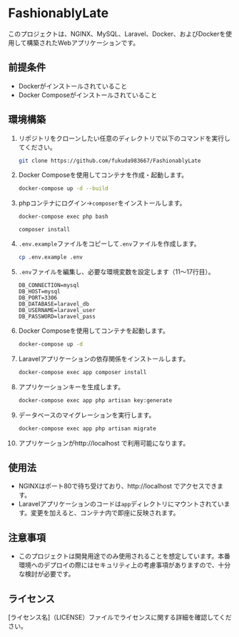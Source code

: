 # FashionablyLate

このプロジェクトは、NGINX、MySQL、Laravel、Docker、およびDockerを使用して構築されたWebアプリケーションです。

## 前提条件

- Dockerがインストールされていること
- Docker Composeがインストールされていること

## 環境構築

1. リポジトリをクローンしたい任意のディレクトリで以下のコマンドを実行してください。

    ```bash
    git clone https://github.com/fukuda983667/FashionablyLate
    ```

2. Docker Composeを使用してコンテナを作成・起動します。

    ```bash
    docker-compose up -d --build
    ```

3. phpコンテナにログイン→`composer`をインストールします。

    ```bash
    docker-compose exec php bash
    ```
    ```
    composer install
    ```

2. `.env.example`ファイルをコピーして`.env`ファイルを作成します。

    ```bash
    cp .env.example .env
    ```

3. `.env`ファイルを編集し、必要な環境変数を設定します（11～17行目）。

   ```
   DB_CONNECTION=mysql
   DB_HOST=mysql
   DB_PORT=3306
   DB_DATABASE=laravel_db
   DB_USERNAME=laravel_user
   DB_PASSWORD=laravel_pass
   ```

5. Docker Composeを使用してコンテナを起動します。

    ```bash
    docker-compose up -d
    ```

6. Laravelアプリケーションの依存関係をインストールします。

    ```bash
    docker-compose exec app composer install
    ```

7. アプリケーションキーを生成します。

    ```bash
    docker-compose exec app php artisan key:generate
    ```

8. データベースのマイグレーションを実行します。

    ```bash
    docker-compose exec app php artisan migrate
    ```

9. アプリケーションがhttp://localhost で利用可能になります。

## 使用法

- NGINXはポート80で待ち受けており、http://localhost でアクセスできます。
- Laravelアプリケーションのコードは`app`ディレクトリにマウントされています。変更を加えると、コンテナ内で即座に反映されます。

## 注意事項

- このプロジェクトは開発用途でのみ使用されることを想定しています。本番環境へのデプロイの際にはセキュリティ上の考慮事項がありますので、十分な検討が必要です。

## ライセンス

[ライセンス名]（LICENSE）ファイルでライセンスに関する詳細を確認してください。
